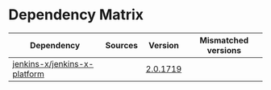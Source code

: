 # Dependency Matrix

Dependency | Sources | Version | Mismatched versions
---------- | ------- | ------- | -------------------
[jenkins-x/jenkins-x-platform](https://github.com/jenkins-x/jenkins-x-platform) |  | [2.0.1719](https://github.com/jenkins-x/jenkins-x-platform/releases/tag/v2.0.1719) | 
